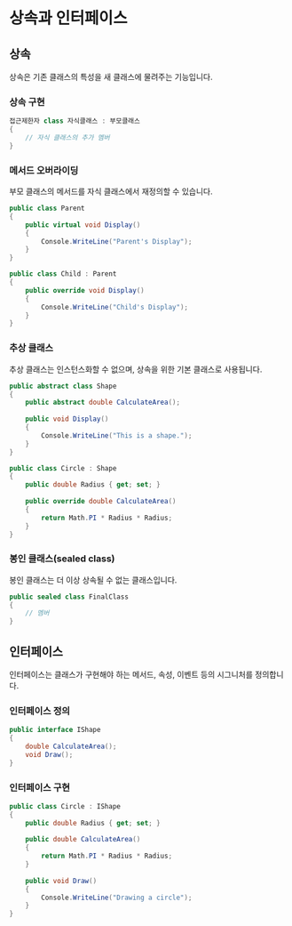 # 상속과 인터페이스
## 상속

상속은 기존 클래스의 특성을 새 클래스에 물려주는 기능입니다.

### 상속 구현

```csharp
접근제한자 class 자식클래스 : 부모클래스
{
    // 자식 클래스의 추가 멤버
}
```


### 메서드 오버라이딩

부모 클래스의 메서드를 자식 클래스에서 재정의할 수 있습니다.

```csharp
public class Parent
{
    public virtual void Display()
    {
        Console.WriteLine("Parent's Display");
    }
}

public class Child : Parent
{
    public override void Display()
    {
        Console.WriteLine("Child's Display");
    }
}
```


### 추상 클래스

추상 클래스는 인스턴스화할 수 없으며, 상속을 위한 기본 클래스로 사용됩니다.

```csharp
public abstract class Shape
{
    public abstract double CalculateArea();
    
    public void Display()
    {
        Console.WriteLine("This is a shape.");
    }
}

public class Circle : Shape
{
    public double Radius { get; set; }
    
    public override double CalculateArea()
    {
        return Math.PI * Radius * Radius;
    }
}
```


### 봉인 클래스(sealed class)

봉인 클래스는 더 이상 상속될 수 없는 클래스입니다.

```csharp
public sealed class FinalClass
{
    // 멤버
}
```


## 인터페이스

인터페이스는 클래스가 구현해야 하는 메서드, 속성, 이벤트 등의 시그니처를 정의합니다.

### 인터페이스 정의

```csharp
public interface IShape
{
    double CalculateArea();
    void Draw();
}
```


### 인터페이스 구현

```csharp
public class Circle : IShape
{
    public double Radius { get; set; }
    
    public double CalculateArea()
    {
        return Math.PI * Radius * Radius;
    }
    
    public void Draw()
    {
        Console.WriteLine("Drawing a circle");
    }
}
```
